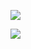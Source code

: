 ![](http://github-profile-summary-cards.vercel.app/api/cards/profile-details?username=CodeDevZeron&theme=zenburn)


![](http://github-profile-summary-cards.vercel.app/api/cards/repos-per-language?username=CodeDevZeron&theme=zenburn)
